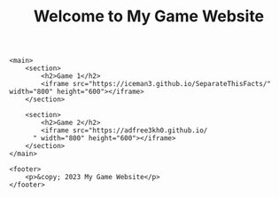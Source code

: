 <!DOCTYPE html>
<html>
<head>
    <meta charset="UTF-8">
    <title>My Game Website</title>
</head>
<body>
    <header>
        <h1>Welcome to My Game Website</h1>
    </header>
    
    <main>
        <section>
            <h2>Game 1</h2>
            <iframe src="https://iceman3.github.io/SeparateThisFacts/" width="800" height="600"></iframe>
        </section>

        <section>
            <h2>Game 2</h2>
            <iframe src="https://adfree3kh0.github.io/
          " width="800" height="600"></iframe>
        </section>
    </main>

    <footer>
        <p>&copy; 2023 My Game Website</p>
    </footer>
</body>
</html>
